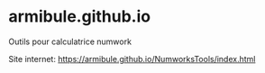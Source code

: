 # armibule.github.io
Outils pour calculatrice numwork

Site internet: https://armibule.github.io/NumworksTools/index.html
